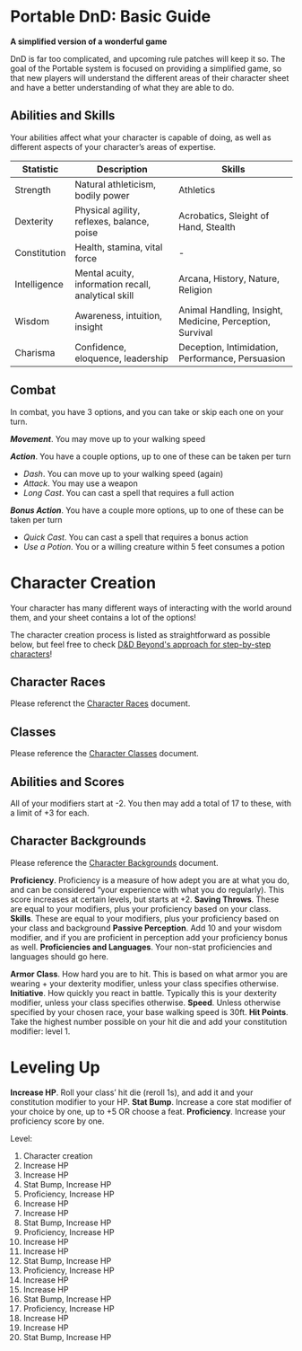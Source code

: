 # Portable DnD: Basic Guide
**A simplified version of a wonderful game**

DnD is far too complicated, and upcoming rule patches will keep it so. The goal of the Portable system is focused on providing a simplified game, so that new players will understand the different areas of their character sheet and have a better understanding of what they are able to do.

## Abilities and Skills
Your abilities affect what your character is capable of doing, as well as different aspects of your character’s areas of expertise.

|Statistic|Description|Skills|
|-|-|-|
|Strength|Natural athleticism, bodily power|Athletics
|Dexterity|Physical agility, reflexes, balance, poise|Acrobatics, Sleight of Hand, Stealth
|Constitution|Health, stamina, vital force|-|
|Intelligence|Mental acuity, information recall, analytical skill|Arcana, History, Nature, Religion
|Wisdom|Awareness, intuition, insight|Animal Handling, Insight, Medicine, Perception, Survival
|Charisma|Confidence, eloquence, leadership|Deception, Intimidation, Performance, Persuasion

## Combat
In combat, you have 3 options, and you can take or skip each one on your turn.

**_Movement_**. You may move up to your walking speed

**_Action_**. You have a couple options, up to one of these can be taken per turn
- _Dash_. You can move up to your walking speed (again)
- _Attack_. You may use a weapon
- _Long Cast_. You can cast a spell that requires a full action

***Bonus Action***. You have a couple more options, up to one of these can be taken per turn
- *Quick Cast*. You can cast a spell that requires a bonus action
- *Use a Potion*. You or a willing creature within 5 feet consumes a potion

# Character Creation
Your character has many different ways of interacting with the world around them, and your sheet contains a lot of the options!

The character creation process is listed as straightforward as possible below, but feel free to check [D&D Beyond's approach for step-by-step characters](https://www.dndbeyond.com/sources/basic-rules/step-by-step-characters)!

## Character Races
Please referenct the [Character Races](Races.md) document.

## Classes
Please reference the [Character Classes](Classes.md) document.

## Abilities and Scores
All of your modifiers start at -2. You then may add a total of 17 to these, with a limit of +3 for each.

## Character Backgrounds
Please reference the [Character Backgrounds](Backgrounds.md) document.

**Proficiency**. Proficiency is a measure of how adept you are at what you do, and can be considered “your experience with what you do regularly). This score increases at certain levels, but starts at +2.
**Saving Throws**. These are equal to your modifiers, plus your proficiency based on your class.
**Skills**. These are equal to your modifiers, plus your proficiency based on your class and background
**Passive Perception**. Add 10 and your wisdom modifier, and if you are proficient in perception add your proficiency bonus as well.
**Proficiencies and Languages**. Your non-stat proficiencies and languages should go here.

**Armor Class**. How hard you are to hit. This is based on what armor you are wearing + your dexterity modifier, unless your class specifies otherwise.
**Initiative**. How quickly you react in battle. Typically this is your dexterity modifier, unless your class specifies otherwise.
**Speed**. Unless otherwise specified by your chosen race, your base walking speed is 30ft.
**Hit Points**. Take the highest number possible on your hit die and add your constitution modifier: level 1.

# Leveling Up
**Increase HP**. Roll your class’ hit die (reroll 1s), and add it and your constitution modifier to your HP.
**Stat Bump**. Increase a core stat modifier of your choice by one, up to +5 OR choose a feat.
**Proficiency**. Increase your proficiency score by one.

Level:
1.  Character creation
2.  Increase HP
3.  Increase HP
4.  Stat Bump, Increase HP
5.  Proficiency, Increase HP
6.  Increase HP
7.  Increase HP
8.  Stat Bump, Increase HP
9.  Proficiency, Increase HP
10.  Increase HP
11.  Increase HP
12.  Stat Bump, Increase HP
13.  Proficiency, Increase HP
14.  Increase HP
15.  Increase HP
16.  Stat Bump, Increase HP
17.  Proficiency, Increase HP
18.  Increase HP
19.  Increase HP
20.  Stat Bump, Increase HP
